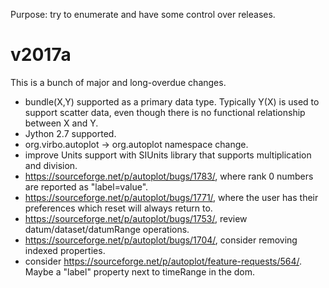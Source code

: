 Purpose: try to enumerate and have some control over releases.

# v2017a

This is a bunch of major and long-overdue changes.

  - bundle(X,Y) supported as a primary data type. Typically Y(X) is used
    to support scatter data, even though there is no functional
    relationship between X and Y.
  - Jython 2.7 supported.
  - org.virbo.autoplot -\> org.autoplot namespace change.
  - improve Units support with SIUnits library that supports
    multiplication and division.
  - <https://sourceforge.net/p/autoplot/bugs/1783/>, where rank 0
    numbers are reported as "label=value".
  - <https://sourceforge.net/p/autoplot/bugs/1771/>, where the user has
    their preferences which reset will always return to.
  - <https://sourceforge.net/p/autoplot/bugs/1753/>, review
    datum/dataset/datumRange operations.
  - <https://sourceforge.net/p/autoplot/bugs/1704/>, consider removing
    indexed properties.
  - consider <https://sourceforge.net/p/autoplot/feature-requests/564/>.
    Maybe a "label" property next to timeRange in the dom.

